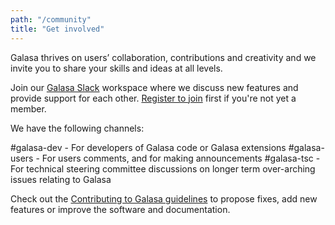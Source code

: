 ```yaml
---
path: "/community"
title: "Get involved"
---
```


Galasa thrives on users’ collaboration, contributions and creativity and we invite you to share your skills and ideas at all levels.

Join our <a href="https://openmainframeproject.slack.com/archives/C05TCCQDE65" target="_blank"> Galasa Slack</a> workspace where we discuss new features and provide support for each other. <a href="https://openmainframeproject.slack.com/signup#/domain-signup" target="_blank"> Register to join</a> first if you're not yet a member.

We have the following channels:

#galasa-dev - For developers of Galasa code or Galasa extensions 
#galasa-users - For users comments, and for making announcements
#galasa-tsc - For technical steering committee discussions on longer term over-arching issues relating to Galasa

Check out the [Contributing to Galasa guidelines](https://github.com/galasa-dev/projectmanagement/blob/main/contributing.md) to propose fixes, add new features or improve the software and documentation.




